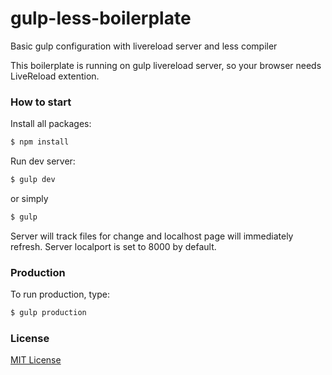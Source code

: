 # gulp-less-boilerplate
Basic gulp configuration with livereload server and less compiler

This boilerplate is running on gulp livereload server, so your browser needs LiveReload extention.

### How to start

Install all packages:
```sh
$ npm install
```

Run dev server:
```sh
$ gulp dev
```
or simply 
```sh
$ gulp
```

Server will track files for change and localhost page will immediately refresh.
Server localport is set to 8000 by default.

### Production

To run production, type:

```sh
$ gulp production
```

### License

[MIT License](https://github.com/Bush95/gulp-less-boilerplate/blob/master/LICENSE.md)